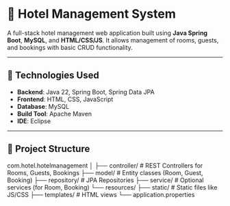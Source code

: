 # 🏨 Hotel Management System

A full-stack hotel management web application built using **Java Spring Boot**, **MySQL**, and **HTML/CSS/JS**. It allows management of rooms, guests, and bookings with basic CRUD functionality.

---

## 🔧 Technologies Used

- **Backend**: Java 22, Spring Boot, Spring Data JPA
- **Frontend**: HTML, CSS, JavaScript
- **Database**: MySQL
- **Build Tool**: Apache Maven
- **IDE**: Eclipse

---

## 📂 Project Structure
com.hotel.hotelmanagement
│
├── controller/ # REST Controllers for Rooms, Guests, Bookings
├── model/ # Entity classes (Room, Guest, Booking)
├── repository/ # JPA Repositories
├── service/ # Optional services (for Room, Booking)
└── resources/
├── static/ # Static files like JS/CSS
├── templates/ # HTML views
└── application.properties

